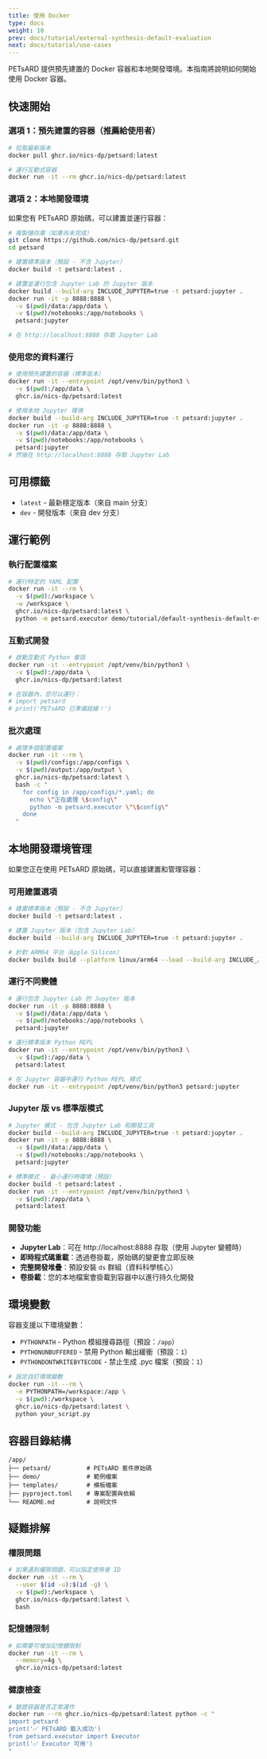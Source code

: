 ```yaml
---
title: 使用 Docker
type: docs
weight: 10
prev: docs/tutorial/external-synthesis-default-evaluation
next: docs/tutorial/use-cases
---
```


PETsARD 提供預先建置的 Docker 容器和本地開發環境。本指南將說明如何開始使用 Docker 容器。

## 快速開始

### 選項 1：預先建置的容器（推薦給使用者）

```bash
# 拉取最新版本
docker pull ghcr.io/nics-dp/petsard:latest

# 運行互動式容器
docker run -it --rm ghcr.io/nics-dp/petsard:latest
```

### 選項 2：本地開發環境

如果您有 PETsARD 原始碼，可以建置並運行容器：

```bash
# 複製儲存庫（如果尚未完成）
git clone https://github.com/nics-dp/petsard.git
cd petsard

# 建置標準版本（預設 - 不含 Jupyter）
docker build -t petsard:latest .

# 建置並運行包含 Jupyter Lab 的 Jupyter 版本
docker build --build-arg INCLUDE_JUPYTER=true -t petsard:jupyter .
docker run -it -p 8888:8888 \
  -v $(pwd)/data:/app/data \
  -v $(pwd)/notebooks:/app/notebooks \
  petsard:jupyter

# 在 http://localhost:8888 存取 Jupyter Lab
```

### 使用您的資料運行

```bash
# 使用預先建置的容器（標準版本）
docker run -it --entrypoint /opt/venv/bin/python3 \
  -v $(pwd):/app/data \
  ghcr.io/nics-dp/petsard:latest

# 使用本地 Jupyter 環境
docker build --build-arg INCLUDE_JUPYTER=true -t petsard:jupyter .
docker run -it -p 8888:8888 \
  -v $(pwd)/data:/app/data \
  -v $(pwd)/notebooks:/app/notebooks \
  petsard:jupyter
# 然後在 http://localhost:8888 存取 Jupyter Lab
```

## 可用標籤

- `latest` - 最新穩定版本（來自 main 分支）
- `dev` - 開發版本（來自 dev 分支）

## 運行範例

### 執行配置檔案

```bash
# 運行特定的 YAML 配置
docker run -it --rm \
  -v $(pwd):/workspace \
  -w /workspace \
  ghcr.io/nics-dp/petsard:latest \
  python -m petsard.executor demo/tutorial/default-synthesis-default-evaluation.zh-tw.yaml
```

### 互動式開發

```bash
# 啟動互動式 Python 會話
docker run -it --entrypoint /opt/venv/bin/python3 \
  -v $(pwd):/app/data \
  ghcr.io/nics-dp/petsard:latest

# 在容器內，您可以運行：
# import petsard
# print('PETsARD 已準備就緒！')
```

### 批次處理

```bash
# 處理多個配置檔案
docker run -it --rm \
  -v $(pwd)/configs:/app/configs \
  -v $(pwd)/output:/app/output \
  ghcr.io/nics-dp/petsard:latest \
  bash -c "
    for config in /app/configs/*.yaml; do
      echo \"正在處理 \$config\"
      python -m petsard.executor \"\$config\"
    done
  "
```

## 本地開發環境管理

如果您正在使用 PETsARD 原始碼，可以直接建置和管理容器：

### 可用建置選項

```bash
# 建置標準版本（預設 - 不含 Jupyter）
docker build -t petsard:latest .

# 建置 Jupyter 版本（包含 Jupyter Lab）
docker build --build-arg INCLUDE_JUPYTER=true -t petsard:jupyter .

# 針對 ARM64 平台（Apple Silicon）
docker buildx build --platform linux/arm64 --load --build-arg INCLUDE_JUPYTER=true -t petsard:jupyter --no-cache .
```

### 運行不同變體

```bash
# 運行包含 Jupyter Lab 的 Jupyter 版本
docker run -it -p 8888:8888 \
  -v $(pwd)/data:/app/data \
  -v $(pwd)/notebooks:/app/notebooks \
  petsard:jupyter

# 運行標準版本 Python REPL
docker run -it --entrypoint /opt/venv/bin/python3 \
  -v $(pwd):/app/data \
  petsard:latest

# 在 Jupyter 容器中運行 Python REPL 模式
docker run -it --entrypoint /opt/venv/bin/python3 petsard:jupyter
```

### Jupyter 版 vs 標準版模式

```bash
# Jupyter 模式 - 包含 Jupyter Lab 和開發工具
docker build --build-arg INCLUDE_JUPYTER=true -t petsard:jupyter .
docker run -it -p 8888:8888 \
  -v $(pwd)/data:/app/data \
  -v $(pwd)/notebooks:/app/notebooks \
  petsard:jupyter

# 標準模式 - 最小運行時環境（預設）
docker build -t petsard:latest .
docker run -it --entrypoint /opt/venv/bin/python3 \
  -v $(pwd):/app/data \
  petsard:latest
```

### 開發功能

- **Jupyter Lab**：可在 http://localhost:8888 存取（使用 Jupyter 變體時）
- **即時程式碼重載**：透過卷掛載，原始碼的變更會立即反映
- **完整開發堆疊**：預設安裝 `ds` 群組（資料科學核心）
- **卷掛載**：您的本地檔案會掛載到容器中以進行持久化開發

## 環境變數

容器支援以下環境變數：

- `PYTHONPATH` - Python 模組搜尋路徑（預設：`/app`）
- `PYTHONUNBUFFERED` - 禁用 Python 輸出緩衝（預設：`1`）
- `PYTHONDONTWRITEBYTECODE` - 禁止生成 .pyc 檔案（預設：`1`）

```bash
# 設定自訂環境變數
docker run -it --rm \
  -e PYTHONPATH=/workspace:/app \
  -v $(pwd):/workspace \
  ghcr.io/nics-dp/petsard:latest \
  python your_script.py
```

## 容器目錄結構

```
/app/
├── petsard/          # PETsARD 套件原始碼
├── demo/             # 範例檔案
├── templates/        # 模板檔案
├── pyproject.toml    # 專案配置與依賴
└── README.md         # 說明文件
```

## 疑難排解

### 權限問題

```bash
# 如果遇到權限問題，可以指定使用者 ID
docker run -it --rm \
  --user $(id -u):$(id -g) \
  -v $(pwd):/workspace \
  ghcr.io/nics-dp/petsard:latest \
  bash
```

### 記憶體限制

```bash
# 如需要可增加記憶體限制
docker run -it --rm \
  --memory=4g \
  ghcr.io/nics-dp/petsard:latest
```

### 健康檢查

```bash
# 驗證容器是否正常運作
docker run --rm ghcr.io/nics-dp/petsard:latest python -c "
import petsard
print('✅ PETsARD 載入成功')
from petsard.executor import Executor
print('✅ Executor 可用')
"
```